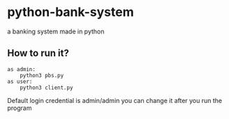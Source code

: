# python-bank-system
a banking system made in python 
## How to run it?
```
as admin:
    python3 pbs.py
as user:
    python3 client.py
```
Default login credential is admin/admin you can change it after you run the program
